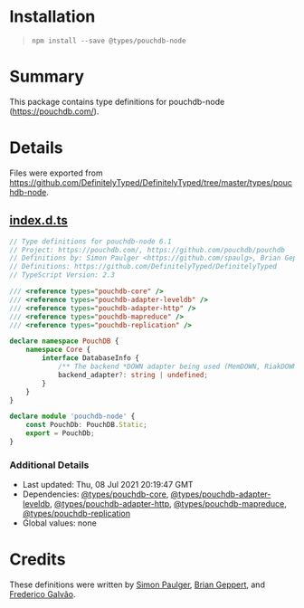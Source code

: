 # Installation
> `npm install --save @types/pouchdb-node`

# Summary
This package contains type definitions for pouchdb-node (https://pouchdb.com/).

# Details
Files were exported from https://github.com/DefinitelyTyped/DefinitelyTyped/tree/master/types/pouchdb-node.
## [index.d.ts](https://github.com/DefinitelyTyped/DefinitelyTyped/tree/master/types/pouchdb-node/index.d.ts)
````ts
// Type definitions for pouchdb-node 6.1
// Project: https://pouchdb.com/, https://github.com/pouchdb/pouchdb
// Definitions by: Simon Paulger <https://github.com/spaulg>, Brian Geppert <https://github.com/geppy>, Frederico Galvão <https://github.com/fredgalvao>
// Definitions: https://github.com/DefinitelyTyped/DefinitelyTyped
// TypeScript Version: 2.3

/// <reference types="pouchdb-core" />
/// <reference types="pouchdb-adapter-leveldb" />
/// <reference types="pouchdb-adapter-http" />
/// <reference types="pouchdb-mapreduce" />
/// <reference types="pouchdb-replication" />

declare namespace PouchDB {
    namespace Core {
        interface DatabaseInfo {
            /** The backend *DOWN adapter being used (MemDOWN, RiakDOWN, …). */
            backend_adapter?: string | undefined;
        }
    }
}

declare module 'pouchdb-node' {
    const PouchDb: PouchDB.Static;
    export = PouchDb;
}

````

### Additional Details
 * Last updated: Thu, 08 Jul 2021 20:19:47 GMT
 * Dependencies: [@types/pouchdb-core](https://npmjs.com/package/@types/pouchdb-core), [@types/pouchdb-adapter-leveldb](https://npmjs.com/package/@types/pouchdb-adapter-leveldb), [@types/pouchdb-adapter-http](https://npmjs.com/package/@types/pouchdb-adapter-http), [@types/pouchdb-mapreduce](https://npmjs.com/package/@types/pouchdb-mapreduce), [@types/pouchdb-replication](https://npmjs.com/package/@types/pouchdb-replication)
 * Global values: none

# Credits
These definitions were written by [Simon Paulger](https://github.com/spaulg), [Brian Geppert](https://github.com/geppy), and [Frederico Galvão](https://github.com/fredgalvao).
